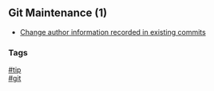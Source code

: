 ## Git Maintenance (1)

- [Change author information recorded in existing commits](change-author-information.md)

### Tags
[#tip](../../tips.md)  
[#git](../git.md)